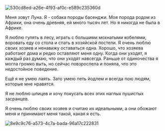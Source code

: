 
![530cd8ed-a26e-4f93-af0c-e589c235360d](https://user-images.githubusercontent.com/118442092/223096257-de629da7-9eeb-49ef-8d04-a96c7b77bc63.jpg)

Меня зовут Луна. Я - собака породы басенджи. Моя порода родом из Африки, она очень древняя, ей много тысяч лет. Но я никогда не была в Африке. 

Я люблю гулять в лесу, играть с большими мохнатыми кобелями, воровать еду со стола и спать в хозяйской постели. Я очень люблю своих хозяев и ненавижу оставаться одна. Хорошо, что хозяева работают дома и редко оставляют меня одну. Когда они уходят, я каждый раз думаю, что они уходят навсегда. Раньше от одиночества я могла громко выть, но сейчас повзрослела и поняла, что это недостойное поведение. 

Ещё я не умею лаять. Зато умею петь йодлем и всегда пою людям, которые мне нравятся. 

Я не люблю шпицев и хочу покусать всех этих наглых пушистых засранцев.

Я очень люблю своих хозяев и считаю их идеальными, а они обожают меня и принимают меня такой, какая я есть. 


![8e9c9c76-a573-4c7a-bada-96a17c222831](https://user-images.githubusercontent.com/118442092/223096303-3ce62edd-bd15-4e20-be05-1d715b27c438.jpg)
